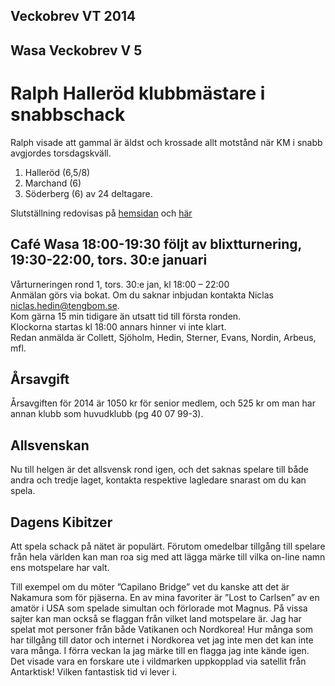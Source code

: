 ## Veckobrev VT 2014

## Wasa Veckobrev V 5

# Ralph Halleröd klubbmästare i snabbschack

Ralph visade att gammal är äldst och krossade allt motstånd när KM i snabb avgjordes
torsdagskväll.  
1. Halleröd (6,5/8) 
2. Marchand (6) 
3. Söderberg (6) 
av 24 deltagare.

Slutställning redovisas på [hemsidan](www.wasa.schack.se) och [här](www.chess-results.com)

## Café Wasa 18:00-19:30 följt av blixtturnering, 19:30-22:00, tors. 30:e januari

Vårturneringen rond 1, tors. 30:e jan, kl 18:00 – 22:00  
Anmälan görs via bokat. Om du saknar inbjudan kontakta Niclas niclas.hedin@tengbom.se.  
Kom gärna 15 min tidigare än utsatt tid till första ronden.  
Klockorna startas kl 18:00 annars hinner vi inte klart.  
Redan anmälda är Collett, Sjöholm, Hedin, Sterner, Evans, Nordin, Arbeus, mfl.

## Årsavgift
Årsavgiften för 2014 är 1050 kr för senior medlem, och 525 kr om man har annan klubb
som huvudklubb (pg 40 07 99-3).

## Allsvenskan
Nu till helgen är det allsvensk rond igen, och det saknas spelare till både andra och
tredje laget, kontakta respektive lagledare snarast om du kan spela.

## Dagens Kibitzer
Att spela schack på nätet är populärt. Förutom omedelbar tillgång till spelare från hela
världen kan man roa sig med att lägga märke till vilka on-line namn ens motspelare har valt.

Till exempel om du möter ”Capilano Bridge” vet du kanske att det är Nakamura som för
pjäserna. En av mina favoriter är ”Lost to Carlsen” av en amatör i USA som spelade simultan
och förlorade mot Magnus. På vissa sajter kan man också se flaggan från vilket land
motspelare är. Jag har spelat mot personer från både Vatikanen och Nordkorea!
Hur många som har tillgång till dator och internet i Nordkorea vet jag inte men det kan
inte vara många. I förra veckan la jag märke till en flagga jag inte kände igen.
Det visade vara en forskare ute i vildmarken uppkopplad via satellit från Antarktisk!
Vilken fantastisk tid vi lever i.
